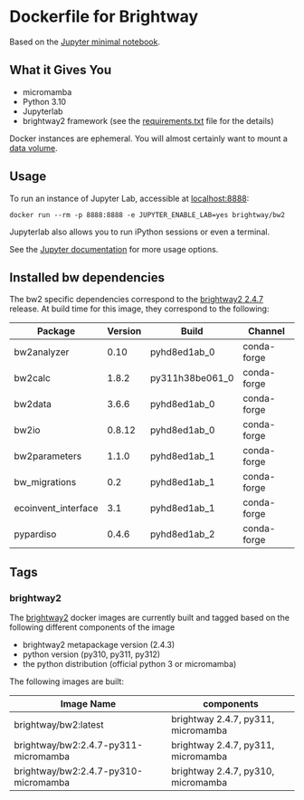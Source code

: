 # Dockerfile for Brightway

Based on the [Jupyter minimal notebook](https://github.com/jupyter/docker-stacks/tree/master/minimal-notebook).

## What it Gives You

* micromamba
* Python 3.10
* Jupyterlab
* brightway2 framework (see the [requirements.txt](requirements.txt) file for the details)

Docker instances are ephemeral. You will almost certainly want to mount a [data volume](https://docs.docker.com/storage/volumes/).

## Usage

To run an instance of Jupyter Lab, accessible at [localhost:8888](http://localhost:8888/):

    docker run --rm -p 8888:8888 -e JUPYTER_ENABLE_LAB=yes brightway/bw2

Jupyterlab also allows you to run iPython sessions or even a terminal.

See the [Jupyter documentation](https://github.com/jupyter/docker-stacks) for more usage options.


## Installed bw dependencies

The bw2 specific dependencies correspond to the [brightway2 2.4.7](https://github.com/brightway-lca/brightway2) release. 
At build time for this image, they correspond to the following:


| Package             | Version  | Build             | Channel      |
|--------------------|----------|-------------------|--------------|
| bw2analyzer         | 0.10     | pyhd8ed1ab_0      | conda-forge  |
| bw2calc             | 1.8.2    | py311h38be061_0   | conda-forge  |
| bw2data             | 3.6.6    | pyhd8ed1ab_0      | conda-forge  |
| bw2io               | 0.8.12   | pyhd8ed1ab_0      | conda-forge  |
| bw2parameters       | 1.1.0    | pyhd8ed1ab_1      | conda-forge  |
| bw_migrations       | 0.2      | pyhd8ed1ab_1      | conda-forge  |
| ecoinvent_interface | 3.1      | pyhd8ed1ab_1      | conda-forge  |
| pypardiso           | 0.4.6    | pyhd8ed1ab_2      | conda-forge  |


## Tags

### brightway2

The [brightway2](https://github.com/brightway-lca/brightway2) docker images are currently built and
tagged based on the following different components of the image

+ brightway2 metapackage version (2.4.3)
+ python version (py310, py311, py312)
+ the python distribution (official python 3 or micromamba)



The following images are built:

| Image Name | components |
| ---------- | ---------- |
| brightway/bw2:latest | brightway 2.4.7, py311, micromamba|
| brightway/bw2:2.4.7-py311-micromamba | brightway 2.4.7, py311, micromamba|
| brightway/bw2:2.4.7-py310-micromamba | brightway 2.4.7, py310, micromamba|

